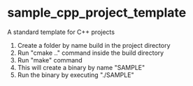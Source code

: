 # sample_cpp_project_template
A standard template for C++ projects

1. Create a folder by name build in the project directory
2. Run "cmake .." command inside the build directory
3. Run "make" command
4. This will create a binary by name "SAMPLE"
5. Run the binary by executing "./SAMPLE"

